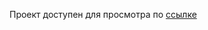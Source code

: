 Проект доступен для просмотра по [ссылке]([todo.areaweb.site](https://todo.areaweb.site)https://todo.areaweb.site)

